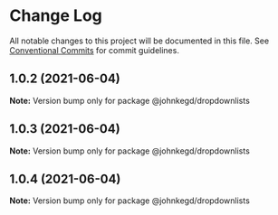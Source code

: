 # Change Log

All notable changes to this project will be documented in this file.
See [Conventional Commits](https://conventionalcommits.org) for commit guidelines.

## 1.0.2 (2021-06-04)

**Note:** Version bump only for package @johnkegd/dropdownlists

## 1.0.3 (2021-06-04)

**Note:** Version bump only for package @johnkegd/dropdownlists

## 1.0.4 (2021-06-04)

**Note:** Version bump only for package @johnkegd/dropdownlists
